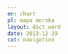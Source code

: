 ```yaml
---
en: chart
pl: mapa morska
layout: dict_word
date: 2013-12-29
cat: navigation
---
```

<!-- TODO: opis -->

